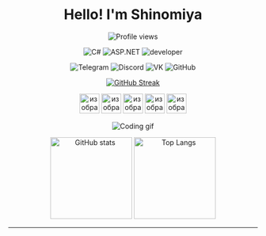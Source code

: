 <h1 align="center">Hello! I'm Shinomiya</h1>

<p align="center">
  <img src="https://komarev.com/ghpvc/?username=sh1nom1ya&color=blueviolet" alt="Profile views" />
</p>

<p align="center">
  <img src="https://readme-typing-svg.herokuapp.com?font=&size=26&duration=500&pause=5000&color=8540FF&center=false&vCenter=true&width=45&lines=C%23" alt="C#" />
  <img src="https://readme-typing-svg.herokuapp.com?font=&size=26&duration=500&pause=5000&color=B584FF&center=false&vCenter=true&width=120&lines=ASP.NET" alt="ASP.NET" />
  <img src="https://readme-typing-svg.herokuapp.com?font=&size=26&duration=500&pause=5000&color=FFFFFF&center=false&vCenter=true&width=138&lines=developer" alt="developer" />
</p>

<p align="center">
  <a href="https://t.me/sh1nom1ya" style="text-decoration:none; display:inline-block;">
    <img src="https://img.shields.io/badge/Telegram-2CA5E0?style=for-the-badge&logo=telegram&logoColor=white" alt="Telegram" style="display:block; border:0;" />
  </a>
  <a href="https://discord.gg/sh1nom1ya" style="text-decoration:none; display:inline-block;">
    <img src="https://img.shields.io/badge/Discord-5865F2?style=for-the-badge&logo=discord&logoColor=white" alt="Discord" style="display:block; border:0;" />
  </a>
  <a href="https://vk.com/sh1nom1ya" style="text-decoration:none; display:inline-block;">
    <img src="https://img.shields.io/badge/VK-4680C2?style=for-the-badge&logo=vk&logoColor=white" alt="VK" style="display:block; border:0;" />
  </a>
  <a href="https://github.com/sh1nom1ya" style="text-decoration:none; display:inline-block;">
    <img src="https://img.shields.io/badge/GitHub-181717?style=for-the-badge&logo=github&logoColor=white" alt="GitHub" style="display:block; border:0;" />
  </a>
</p>

<p align="center">
  <a href="https://git.io/streak-stats">
    <img src="https://github-readme-streak-stats.herokuapp.com?user=sh1nom1ya&theme=dark-minimalist" alt="GitHub Streak"/>
  </a>
</p>

<p align="center">
  <img width="40" height="40" alt="изображение" src="https://github.com/user-attachments/assets/94caf708-fa37-4728-a1a2-bdccae12331b" />
  <img width="40" height="40" alt="изображение" src="https://github.com/user-attachments/assets/c3b483c2-e010-4ec4-bfe8-4484d6c257d9" />
  <img width="40" height="40" alt="изображение" src="https://github.com/user-attachments/assets/b4a1daff-f1ba-4d94-b88e-ca1cfff3a371" />
  <img width="40" height="40" alt="изображение" src="https://github.com/user-attachments/assets/30de604f-7043-468f-8151-514385014d17" />
  <img width="40" height="40" alt="изображение" src="https://github.com/user-attachments/assets/6038be22-9ed3-4e8d-bdf5-e88fef057c61" />
</p>

<p align="center">
  <img src="https://media1.tenor.com/m/CzdMW7wnLn8AAAAC/coding.gif" alt="Coding gif" />
</p>

<p align="center">
  <img src="https://github-readme-stats.vercel.app/api?username=sh1nom1ya&show_icons=true&theme=tokyonight" alt="GitHub stats" height="165"/>
  <img src="https://github-readme-stats.vercel.app/api/top-langs/?username=sh1nom1ya&layout=compact&theme=aura" alt="Top Langs" height="165"/>
</p>

---

<p align="center">
  <img src="https://github-readme-activity-graph.vercel.app/graph?username=sh1nom1ya&theme=modern-lilac&hide_border=true" alt=""/>
</p>
